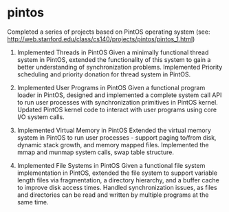 # pintos

Completed a series of projects based on PintOS operating system (see: http://web.stanford.edu/class/cs140/projects/pintos/pintos_1.html)

1) Implemented Threads in PintOS
Given a minimally functional thread system in PintOS, extended the functionality of this system to gain a better understanding of synchronization problems. Implemented Priority scheduling and priority donation for thread system in PintOS.

2) Implemented User Programs in PintOS
Given a functional program loader in PintOS, designed and implemented a complete system call API to run user processes with synchronization primitives in PintOS kernel. Updated PintOS kernel code to interact with user programs using core I/O system calls.

3) Implemented Virtual Memory in PintOS
Extended the virtual memory system in PintOS to run user processes - support paging to/from disk, dynamic stack growth, and memory mapped files. Implemented the mmap and munmap system calls, swap table structure.

4) Implemented File Systems in PintOS
Given a functional file system implementation in PintOS, extended the file system to support variable length files via fragmentation, a directory hierarchy, and a buffer cache to improve disk access times. Handled synchronization issues, as files and directories can be read and written by multiple programs at the same time.
